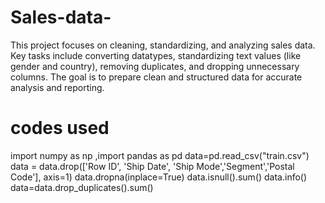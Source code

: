 # Sales-data-
This project focuses on cleaning, standardizing, and analyzing sales data. Key tasks include converting datatypes, standardizing text values (like gender and country), removing duplicates, and dropping unnecessary columns. The goal is to prepare clean and structured data for accurate analysis and reporting.
# codes used
import numpy as np ,import pandas as pd 
data=pd.read_csv("train.csv")
data = data.drop(['Row ID', 'Ship Date', 'Ship Mode','Segment','Postal Code'], axis=1)
data.dropna(inplace=True)
data.isnull().sum()
data.info()
data=data.drop_duplicates().sum()
